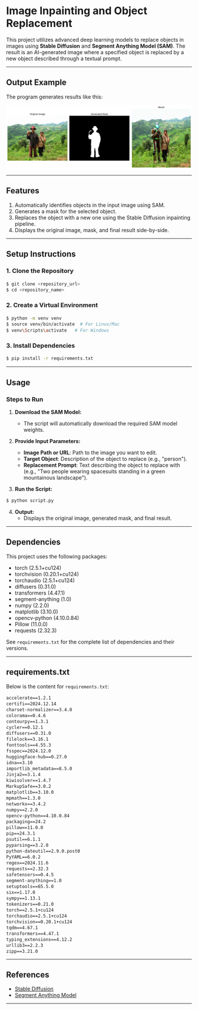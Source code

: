 # Image Inpainting and Object Replacement

This project utilizes advanced deep learning models to replace objects in images using **Stable Diffusion** and **Segment Anything Model (SAM)**. The result is an AI-generated image where a specified object is replaced by a new object described through a textual prompt.

---

## **Output Example**

The program generates results like this:

![Output Example](Output.png)

---

## **Features**
1. Automatically identifies objects in the input image using SAM.
2. Generates a mask for the selected object.
3. Replaces the object with a new one using the Stable Diffusion inpainting pipeline.
4. Displays the original image, mask, and final result side-by-side.

---

## **Setup Instructions**

### **1. Clone the Repository**
```bash
$ git clone <repository_url>
$ cd <repository_name>
```

### **2. Create a Virtual Environment**
```bash
$ python -m venv venv
$ source venv/bin/activate  # For Linux/Mac
$ venv\Scripts\activate   # For Windows
```

### **3. Install Dependencies**
```bash
$ pip install -r requirements.txt
```

---

## **Usage**

### **Steps to Run**
1. **Download the SAM Model:**
   - The script will automatically download the required SAM model weights.

2. **Provide Input Parameters:**
   - **Image Path or URL**: Path to the image you want to edit.
   - **Target Object**: Description of the object to replace (e.g., "person").
   - **Replacement Prompt**: Text describing the object to replace with (e.g., "Two people wearing spacesuits standing in a green mountainous landscape").

3. **Run the Script:**
```bash
$ python script.py
```

4. **Output:**
   - Displays the original image, generated mask, and final result.

---

## **Dependencies**

This project uses the following packages:

- torch (2.5.1+cu124)
- torchvision (0.20.1+cu124)
- torchaudio (2.5.1+cu124)
- diffusers (0.31.0)
- transformers (4.47.1)
- segment-anything (1.0)
- numpy (2.2.0)
- matplotlib (3.10.0)
- opencv-python (4.10.0.84)
- Pillow (11.0.0)
- requests (2.32.3)

See `requirements.txt` for the complete list of dependencies and their versions.

---

## **requirements.txt**

Below is the content for `requirements.txt`:

```
accelerate==1.2.1
certifi==2024.12.14
charset-normalizer==3.4.0
colorama==0.4.6
contourpy==1.3.1
cycler==0.12.1
diffusers==0.31.0
filelock==3.16.1
fonttools==4.55.3
fsspec==2024.12.0
huggingface-hub==0.27.0
idna==3.10
importlib_metadata==8.5.0
Jinja2==3.1.4
kiwisolver==1.4.7
MarkupSafe==3.0.2
matplotlib==3.10.0
mpmath==1.3.0
networkx==3.4.2
numpy==2.2.0
opencv-python==4.10.0.84
packaging==24.2
pillow==11.0.0
pip==24.3.1
psutil==6.1.1
pyparsing==3.2.0
python-dateutil==2.9.0.post0
PyYAML==6.0.2
regex==2024.11.6
requests==2.32.3
safetensors==0.4.5
segment-anything==1.0
setuptools==65.5.0
six==1.17.0
sympy==1.13.1
tokenizers==0.21.0
torch==2.5.1+cu124
torchaudio==2.5.1+cu124
torchvision==0.20.1+cu124
tqdm==4.67.1
transformers==4.47.1
typing_extensions==4.12.2
urllib3==2.2.3
zipp==3.21.0
```

---

## **References**
- [Stable Diffusion](https://github.com/CompVis/stable-diffusion)
- [Segment Anything Model](https://github.com/facebookresearch/segment-anything)

---


